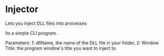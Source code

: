 # Injector
Lets you inject DLL files into processes


Its a simple CLI program.

Parameters: 1: dllName, the name of the DLL file in your folder, 2: Window Title: the program window's title you want to inject to

